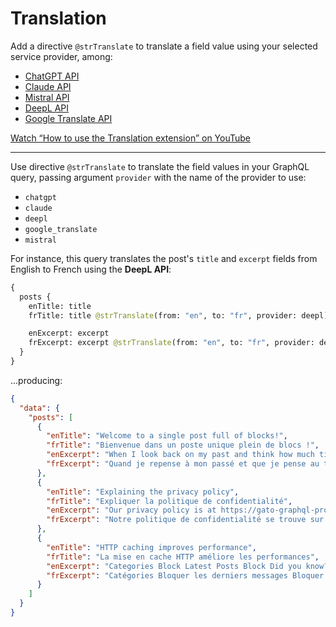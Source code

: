 # Translation

Add a directive `@strTranslate` to translate a field value using your selected service provider, among:

- <a href="https://openai.com/api/" target="_blank">ChatGPT API</a>
- <a href="https://www.anthropic.com/claude" target="_blank">Claude API</a>
- <a href="https://mistral.ai/" target="_blank">Mistral API</a>
- <a href="https://www.deepl.com/en/products/api" target="_blank">DeepL API</a>
- <a href="https://cloud.google.com/translate" target="_blank">Google Translate API</a>

[Watch “How to use the Translation extension” on YouTube](https://www.youtube.com/watch?v=Cy0ixRMALMg)

---

Use directive `@strTranslate` to translate the field values in your GraphQL query, passing argument `provider` with the name of the provider to use:

- `chatgpt`
- `claude`
- `deepl`
- `google_translate`
- `mistral`

For instance, this query translates the post's `title` and `excerpt` fields from English to French using the **DeepL API**:

```graphql
{
  posts {
    enTitle: title
    frTitle: title @strTranslate(from: "en", to: "fr", provider: deepl)

    enExcerpt: excerpt    
    frExcerpt: excerpt @strTranslate(from: "en", to: "fr", provider: deepl)
  }
}
```

...producing:

```json
{
  "data": {
    "posts": [
      {
        "enTitle": "Welcome to a single post full of blocks!",
        "frTitle": "Bienvenue dans un poste unique plein de blocs !",
        "enExcerpt": "When I look back on my past and think how much time I wasted on nothing, how much time has been lost in futilities, errors, laziness, incapacity to live; how little I appreciated it, how many times I sinned against my heart and soul-then my heart bleeds. Life is a gift, life is happiness, every&hellip;",
        "frExcerpt": "Quand je repense à mon passé et que je pense au temps que j'ai perdu pour rien, au temps perdu en futilités, en erreurs, en paresse, en incapacité de vivre ; combien je l'ai peu apprécié, combien de fois j'ai péché contre mon cœur et mon âme, alors mon cœur saigne. La vie est un cadeau, la vie est un bonheur, chaque&hellip;"
      },
      {
        "enTitle": "Explaining the privacy policy",
        "frTitle": "Expliquer la politique de confidentialité",
        "enExcerpt": "Our privacy policy is at https://gato-graphql-pro.lndo.site/privacy/, and we are based in Carimano.",
        "frExcerpt": "Notre politique de confidentialité se trouve sur https://gato-graphql-pro.lndo.site/privacy/, et nous sommes basés à Carimano."
      },
      {
        "enTitle": "HTTP caching improves performance",
        "frTitle": "La mise en cache HTTP améliore les performances",
        "enExcerpt": "Categories Block Latest Posts Block Did you know? We are not rich by what we possess but by what we can do without. Patience is the strength of the weak, impatience is the weakness of the strong.",
        "frExcerpt": "Catégories Bloquer les derniers messages Bloquer Le saviez-vous ? Nous ne sommes pas riches de ce que nous possédons mais de ce dont nous pouvons nous passer. La patience est la force du faible, l'impatience est la faiblesse du fort."
      }
    ]
  }
}
```
